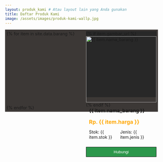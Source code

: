 ```yaml
---
layout: produk_kami # Atau layout lain yang Anda gunakan
title: Daftar Produk Kami
image: /assets/images/produk-kami-wallp.jpg
---
```


<style>
  /* CSS untuk galeri video yang responsif */
  .product-gallery {
    display: flex;
    flex-wrap: wrap;
    gap:1rem;
    padding: 5px; /* Padding di sekitar galeri */
    background-color: #3c3836; /* Warna latar belakang galeri */
    justify-content: space-between;
  }

  .product-card-item {
background-color: #282828;
flex-basis: 47%;
margin-bottom: 10px;
  }
.product-image {
  width: 100%;
  height: auto;
}

.product-info {
  display: flex;
  flex-direction: column;
  margin-bottom: 10px;
  padding: 0px 10px;
  height: 120px;
}
.price {
margin: 0;
font-size: 1.1rem;
font-weight: bold;
color: #ffa700;
}

.buy-button {
display: inline-block;
background-color: #2c974b;
color: white;
padding: 8px 15px;
text-decoration: none;
transition: background-color 0.3s ease;
border: 1px solid #000;
width: 100%;
}
.product-info h2 {
  margin: 0;
  font-size: 1rem;
  height: 50px;
}
.jenstock {
  display: flex;
  justify-content: space-between;
}

  .product-card-item .product-info h3 {
    margin-top: 0;
    margin-bottom: 10px;
    font-size: 1.2em;
    color: #fbf1c7;
  }

  /* Media queries untuk responsivitas */
  @media (max-width: 992px) {

  }

  @media (max-width: 768px) {
  .product-gallery {
  flex-direction: column;
}

.product-image {
  width: 100%px;
}
.product-info h2 {
  margin: 0;
  font-size: 0.9rem;
}

.buy-button {
  margin-bottom: 20px;
}
  }
</style>

<div class="product-gallery">
  {% for item in site.data.barang %}
    <div class="product-card-item">
      <div class="product-wrapper">
        {% if item.gambar_url %}
            <img src="{{ item.gambar_url | relative_url }}" alt="{{ item.nama_barang }}" class="product-image">
        {% endif %}
      </div>
      <div class="product-info">
        <h2>{{ item.nama_barang }}</h2>
<p class="price">Rp. {{ item.harga }}</p>
        <div class="jenstock">
          <p class="stock">Stok: {{ item.stok }}</p>
          <p class="jenis">Jenis: {{ item.jenis }}</p>
        </div>
      </div>
      <button class="buy-button">Hubungi</button>
    </div>
  {% endfor %}
</div>






